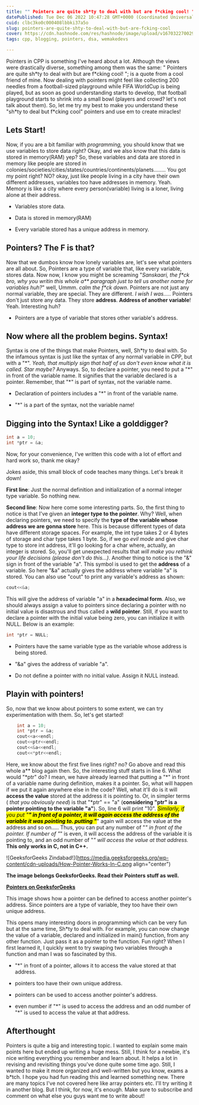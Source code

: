 ```yaml
---
title: "" Pointers are quite sh*ty to deal with but are f*cking cool! ""
datePublished: Tue Dec 06 2022 10:47:28 GMT+0000 (Coordinated Universal Time)
cuid: clbc3ko0c000408lbbki37a5o
slug: pointers-are-quite-shty-to-deal-with-but-are-fcking-cool
cover: https://cdn.hashnode.com/res/hashnode/image/upload/v1670322700297/HKSO42JU0.jpeg
tags: cpp, blogging, pointers, dsa, wemakedevs

---
```


Pointers in CPP is something I've heard about a lot. Although the views were drastically diverse, something among them was the same: " Pointers are quite sh\*ty to deal with but are f\*cking cool! "; is a quote from a cool friend of mine. Now dealing with pointers might feel like collecting 200 needles from a football-sized playground while FIFA WorldCup is being played, but as soon as good understanding starts to develop, that football playground starts to shrink into a small bowl (players and crowd? let's not talk about them). So, let me try my best to make you understand these "sh\*ty to deal but f\*cking cool" pointers and use em to create miracles!

## Lets Start!

Now, if you are a bit familiar with *programming,* you should know that we use variables to store data right? Okay, and we also know that this data is stored in memory(RAM) yep? So, these variables and data are stored in memory like people are stored in colonies/societies/cities/states/countries/continents/planets........ You got my point right? NO? okay, just like people living in a city have their own different addresses, variables too have addresses in memory. Yeah. Memory is like a city where every person(variable) living is a loner, living alone at their address.

* Variables store data.
    
* Data is stored in memory(RAM)
    
* Every variable stored has a unique address in memory.
    

## Pointers? The F is that?

Now that we dumbos know how lonely variables are, let's see what pointers are all about. So, Pointers are a type of variable that, like every variable, stores data. Now now, I know you might be screaming "*Sanskaari, the f\*ck bro, why you writin this whole a\*\* paragraph just to tell us another name for variables huh?*" well, Ummm. *calm the f\*ck down*. Pointers are not just any normal variable, they are special. They are different. *I wish I was.....* Pointers don't just store any data. They store **address**. **Address of another variable**! Yeah. Interesting huh?

* Pointers are a type of variable that stores other variable's address.
    

## Now where all the problem begins. Syntax!

Syntax is one of the things that make Pointers, well, Sh\*ty to deal with. So the infamous syntax is just like the syntax of any normal variable in CPP, but with a "\*". *Yeah, that multiply sign that half of us don't even know what it is called. Star maybe?* Anyways. So, to declare a pointer, you need to put a "\*" in front of the variable name. It signifies that the variable declared is a pointer. Remember, that "\*" is part of syntax, not the variable name.

* Declaration of pointers includes a "\*" in front of the variable name.
    
* "\*" is a part of the syntax, not the variable name!
    

## Digging into the Syntax! Like a golddigger?

```cpp
int a = 10;
int *ptr = &a;
```

Now, for your convenience, I've written this code with a lot of effort and hard work so, thank me okay?

Jokes aside, this small block of code teaches many things. Let's break it down!

**First line**: Just the normal definition and initialization of a normal integer type variable. So nothing new.

**Second line**: Now here come some interesting parts. So, the first thing to notice is that I've given an **integer type to the pointer**. Why? Well, when declaring pointers, we need to specify the **type of the variable whose address we are gonna store** here. This is because different types of data have different storage spaces. For example, the int type takes 2 or 4 bytes of storage and char type takes 1 byte. So, if we go *evil mode* and give char type to store int address, it'll go looking for a char where, actually, an integer is stored. So, you'll get unexpected results that *will make you rethink your life decisions (please don't do this...)*. Another thing to notice is the "&" sign in front of the variable "a". This symbol is used to get the **address** of a variable. So here "&a" actually gives the address where variable "a" is stored. You can also use "cout" to print any variable's address as shown:

```cpp
cout<<&a;
```

This will give the address of variable "a" in a **hexadecimal form**. Also, we should always assign a value to pointers since declaring a pointer with no initial value is disastrous and thus called a **wild pointer**. Still, if you want to declare a pointer with the initial value being zero, you can initialize it with NULL. Below is an example:

```cpp
int *ptr = NULL;
```

* Pointers have the same variable type as the variable whose address is being stored.
    
* "&a" gives the address of variable "a".
    
* Do not define a pointer with no initial value. Assign it NULL instead.
    

## Playin with pointers!

So, now that we know about pointers to some extent, we can try experimentation with them. So, let's get started!

```cpp
    int a = 10;
    int *ptr = &a;
    cout<<a<<endl;
    cout<<ptr<<endl;
    cout<<&a<<endl;
    cout<<*ptr<<endl;
```

Here, we know about the first five lines right? no? Go above and read this whole a\*\* blog again then. So, the interesting stuff starts in line 6. What would "\*ptr" do? I mean, we have already learned that putting a "\*" in front of a variable name during definition, makes it a pointer. So, what will happen if we put it again anywhere else in the code? Well, what it'll do is it will **access the value** stored at the address it is pointing to. Or, in simpler terms ( *that you obviously need*) is that "\*ptr" == "a" (**considering "ptr" is a pointer pointing to the variable "a"**). So, line 6 will print "10". *<mark>Similarly, if you put "**" in front of a pointer, it will again access the address of the variable it was pointing to. putting "***" again will access the value at the address and so on..... Thus, you can put any number of "*" in front of the pointer. If number of "*" is even, it will access the address of the variable it is pointing to, and an odd number of "*" will access the value at that address.</mark>* **This only works in C, not in C++.**

![GeeksforGeeks Zindabad!](https://media.geeksforgeeks.org/wp-content/cdn-uploads/How-Pointer-Works-In-C.png align="center")

**The image belongs GeeksforGeeks. Read their Pointers stuff as well.**

[**Pointers on GeeksforGeeks**](https://www.geeksforgeeks.org/c-pointers/)

This image shows how a pointer can be defined to access another pointer's address. Since pointers are a type of variable, they too have their own unique address.

This opens many interesting doors in programming which can be very fun but at the same time, Sh\*ty to deal with. For example, you can now change the value of a variable, declared and initialized in main() function, from any other function. Just pass it as a pointer to the function. Fun right? When I first learned it, I quickly went to try swaping two variables through a function and man I was so fascinated by this.

* "\*" in front of a pointer, allows it to access the value stored at that address.
    
* pointers too have their own unique address.
    
* pointers can be used to access another pointer's address.
    
* even number if "\*" is used to access the address and an odd number of "\*" is used to access the value at that address.
    

## Afterthought

Pointers is quite a big and interesting topic. I wanted to explain some main points here but ended up writing a huge mess. Still, I think for a newbie, it's nice writing everything you remember and learn about. It helps a lot in revising and revisiting things you've done quite some time ago. Still, I wanted to make it more organized and well-written but you know, exams a b\*tch. I hope you had fun reading this and learned something new. There are many topics I've not covered here like array pointers etc. I'll try writing it in another blog. But I think, for now, it's enough. Make sure to subscribe and comment on what else you guys want me to write about!